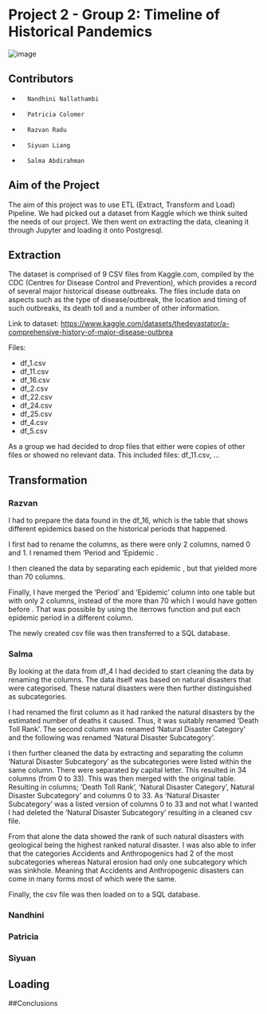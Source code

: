 # Project 2 - Group 2: Timeline of Historical Pandemics
![image](https://user-images.githubusercontent.com/111789352/203872440-2bfee4c2-ea1b-4bff-8fe6-ada92cb712c4.png)

## Contributors
-   	Nandhini Nallathambi 
-   	Patricia Colomer
-   	Razvan Radu 
-   	Siyuan Liang 
-   	Salma Abdirahman

## Aim of the Project

The aim of this project was to use ETL (Extract, Transform and Load) Pipeline. We had picked out a dataset from Kaggle which we think suited the needs of our project. We then went on extracting the data, cleaning it through Jupyter and loading it onto Postgresql.


## Extraction

The dataset is comprised of 9 CSV files from Kaggle.com, compiled by the CDC (Centres for Disease Control and Prevention), which provides a record of several major historical disease outbreaks. The files include data on aspects such as the type of disease/outbreak, the location and timing of such outbreaks, its death toll and a number of other information.
 
Link to dataset: https://www.kaggle.com/datasets/thedevastator/a-comprehensive-history-of-major-disease-outbrea
 
Files:
- df_1.csv
- df_11.csv
- df_16.csv
- df_2.csv
- df_22.csv
- df_24.csv
- df_25.csv
- df_4.csv
- df_5.csv

As a group we had decided to drop files that either were copies of other files or showed no relevant data. This included files: df_11.csv, ...

## Transformation

### Razvan
I had to prepare the data found in the df_16, which is the table that shows different epidemics based on the historical periods that happened.

I first had to rename the columns, as there were only 2 columns, named 0 and 1. I renamed them ‘Period and ‘Epidemic .
 
I then cleaned the data by separating each epidemic , but that yielded more than 70 columns. 

Finally, I have merged the ‘Period’ and ‘Epidemic’ column into one table but with only 2 columns, instead of the more than 70 which I would have gotten before . That was possible by using the iterrows function and put each epidemic period in a different column.
 
The newly created csv file was then transferred to a SQL database.



### Salma

By looking at the data from df_4 I had decided to start cleaning the data by renaming the columns. The data itself was based on natural disasters that were categorised. These natural disasters were then further distinguished as subcategories.

I had renamed the first column as it had ranked the natural disasters by the estimated number of deaths it caused. Thus, it was suitably renamed ‘Death Toll Rank’. The second column was renamed ‘Natural Disaster Category’ and the following was renamed ‘Natural Disaster Subcategory’. 

I then further cleaned the data by extracting and separating the column ‘Natural Disaster Subcategory’ as the subcategories were listed within the same column. There were separated by capital letter. This resulted in 34 columns (from 0 to 33). This was then merged with the original table. Resulting in columns; ‘Death Toll Rank’, ‘Natural Disaster Category’, Natural Disaster Subcategory’ and columns 0 to 33. As ‘Natural Disaster Subcategory’ was a listed version of columns 0 to 33 and not what I wanted I had deleted the ‘Natural Disaster Subcategory’ resulting in a cleaned csv file.

From that alone the data showed the rank of such natural disasters with geological being the highest ranked natural disaster. I was also able to infer that the categories Accidents and Anthropogenics had 2 of the most subcategories whereas Natural erosion had only one subcategory which was sinkhole. Meaning that Accidents and Anthropogenic disasters can come in many forms most of which were the same.

Finally, the csv file was then loaded on to a SQL database.



### Nandhini
<insert>



### Patricia
<insert>



### Siyuan
<insert>



## Loading


##Conclusions
